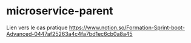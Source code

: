 # microservice-parent

Lien vers le cas pratique
https://www.notion.so/Formation-Sprint-boot-Advanced-0447af25263a4c4fa7bd1ec6cb0a8a45
